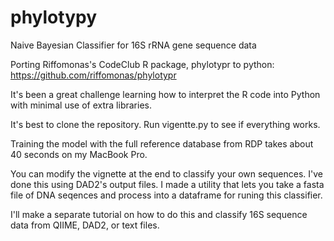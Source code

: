 # phylotypy
Naive Bayesian Classifier for 16S rRNA gene sequence data

Porting Riffomonas's CodeClub R package, phylotypr to python: https://github.com/riffomonas/phylotypr

It's been a great challenge learning how to interpret the R code into Python with minimal use of extra libraries.

It's best to clone the repository.  Run vigentte.py to see if everything works.

Training the model with the full reference database from RDP takes about 40 seconds on my MacBook Pro.

You can modify the vignette at the end to classify your own sequences. I've done this using DAD2's output files.
I made a utility that lets you take a fasta file of DNA seqences and process into a dataframe for runing this classifier.

I'll make a separate tutorial on how to do this and classify 16S sequence data from QIIME, DAD2, or text files. 
